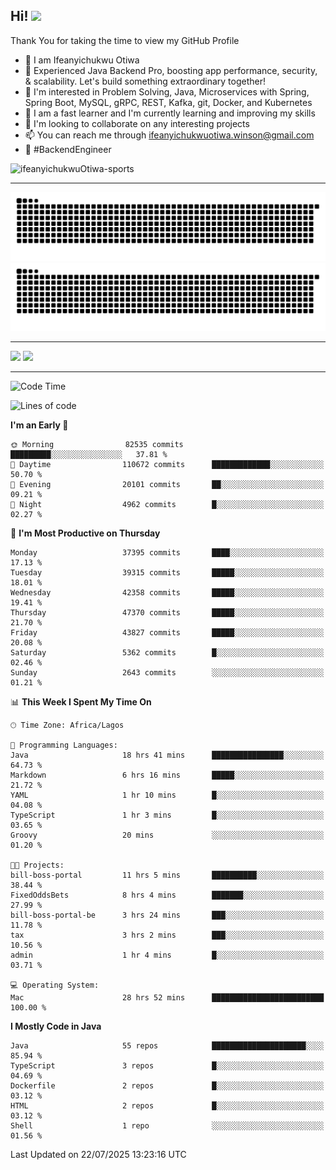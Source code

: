 <!-- BLOG-POST-LIST:START --><!-- BLOG-POST-LIST:END -->

## Hi! <img src="https://media.giphy.com/media/hvRJCLFzcasrR4ia7z/giphy.gif" width="4%"> 

Thank You for taking the time to view my GitHub Profile

- 👋 I am Ifeanyichukwu Otiwa
- 🚀 Experienced Java Backend Pro, boosting app performance, security, & scalability. Let's build something extraordinary together!
- 👀 I'm interested in Problem Solving, Java, Microservices with Spring, Spring Boot, MySQL, gRPC, REST, Kafka, git, Docker, and Kubernetes
- 🌱 I am a fast learner and I'm currently learning and improving my skills
- 💞️ I'm looking to collaborate on any interesting projects
- 📫 You can reach me through ifeanyichukwuotiwa.winson@gmail.com
- 🚀 #BackendEngineer

<p align="left" marginTop="10px"> <img src="https://komarev.com/ghpvc/?username=ifeanyichukwuOtiwa-sports&label=Profile%20views&color=0e75b6&style=for-the-badge" alt="ifeanyichukwuOtiwa-sports" /> </p>

***

<!--🐍📈SNAKEGRAPH / 🌐WEBSITE: https://github.com/Platane/snk -->
![github contribution grid snake animation](https://raw.githubusercontent.com/ifeanyichukwuOtiwa-sports/ifeanyichukwuOtiwa-sports/output/github-contribution-grid-snake-dark.svg#gh-dark-mode-only)![github contribution grid snake animation](https://raw.githubusercontent.com/ifeanyichukwuOtiwa-sports/ifeanyichukwuOtiwa-sports/output/github-contribution-grid-snake.svg#gh-light-mode-only)

***

<p float="left">
  <img float="left" src="https://github-readme-stats.vercel.app/api?username=ifeanyichukwuOtiwa-sports&count_private=true&include_all_commits=true&theme=react&show_icons=true" />
  <img float="right" src="https://github-readme-stats.vercel.app/api/top-langs/?username=ifeanyichukwuOtiwa-sports&layout=compact&show_icons=true&theme=react" /> 
</p>

***



<!--START_SECTION:waka-->
![Code Time](http://img.shields.io/badge/Code%20Time-3%2C991%20hrs%2036%20mins-blue)

![Lines of code](https://img.shields.io/badge/From%20Hello%20World%20I%27ve%20Written-59.4%20million%20lines%20of%20code-blue)

**I'm an Early 🐤** 

```text
🌞 Morning                82535 commits       █████████░░░░░░░░░░░░░░░░   37.81 % 
🌆 Daytime                110672 commits      █████████████░░░░░░░░░░░░   50.70 % 
🌃 Evening                20101 commits       ██░░░░░░░░░░░░░░░░░░░░░░░   09.21 % 
🌙 Night                  4962 commits        █░░░░░░░░░░░░░░░░░░░░░░░░   02.27 % 
```
📅 **I'm Most Productive on Thursday** 

```text
Monday                   37395 commits       ████░░░░░░░░░░░░░░░░░░░░░   17.13 % 
Tuesday                  39315 commits       █████░░░░░░░░░░░░░░░░░░░░   18.01 % 
Wednesday                42358 commits       █████░░░░░░░░░░░░░░░░░░░░   19.41 % 
Thursday                 47370 commits       █████░░░░░░░░░░░░░░░░░░░░   21.70 % 
Friday                   43827 commits       █████░░░░░░░░░░░░░░░░░░░░   20.08 % 
Saturday                 5362 commits        █░░░░░░░░░░░░░░░░░░░░░░░░   02.46 % 
Sunday                   2643 commits        ░░░░░░░░░░░░░░░░░░░░░░░░░   01.21 % 
```


📊 **This Week I Spent My Time On** 

```text
🕑︎ Time Zone: Africa/Lagos

💬 Programming Languages: 
Java                     18 hrs 41 mins      ████████████████░░░░░░░░░   64.73 % 
Markdown                 6 hrs 16 mins       █████░░░░░░░░░░░░░░░░░░░░   21.72 % 
YAML                     1 hr 10 mins        █░░░░░░░░░░░░░░░░░░░░░░░░   04.08 % 
TypeScript               1 hr 3 mins         █░░░░░░░░░░░░░░░░░░░░░░░░   03.65 % 
Groovy                   20 mins             ░░░░░░░░░░░░░░░░░░░░░░░░░   01.20 % 

🐱‍💻 Projects: 
bill-boss-portal         11 hrs 5 mins       ██████████░░░░░░░░░░░░░░░   38.44 % 
FixedOddsBets            8 hrs 4 mins        ███████░░░░░░░░░░░░░░░░░░   27.99 % 
bill-boss-portal-be      3 hrs 24 mins       ███░░░░░░░░░░░░░░░░░░░░░░   11.78 % 
tax                      3 hrs 2 mins        ███░░░░░░░░░░░░░░░░░░░░░░   10.56 % 
admin                    1 hr 4 mins         █░░░░░░░░░░░░░░░░░░░░░░░░   03.71 % 

💻 Operating System: 
Mac                      28 hrs 52 mins      █████████████████████████   100.00 % 
```

**I Mostly Code in Java** 

```text
Java                     55 repos            █████████████████████░░░░   85.94 % 
TypeScript               3 repos             █░░░░░░░░░░░░░░░░░░░░░░░░   04.69 % 
Dockerfile               2 repos             █░░░░░░░░░░░░░░░░░░░░░░░░   03.12 % 
HTML                     2 repos             █░░░░░░░░░░░░░░░░░░░░░░░░   03.12 % 
Shell                    1 repo              ░░░░░░░░░░░░░░░░░░░░░░░░░   01.56 % 
```




 Last Updated on 22/07/2025 13:23:16 UTC
<!--END_SECTION:waka-->

<!--
<p align="center">
![trophy](https://github-profile-trophy.vercel.app/?username=ifeanyichukwuOtiwa-sports&theme=onedark) (https://github.com/ryo-ma/github-profile-trophy)
</p>
-->

<!---
ifeanyi-otiwa/ifeanyi-otiwa is a ✨ special ✨ repository because its `README.md` (this file) appears on your GitHub profile.
You can click the Preview link to take a look at your changes.
--->
